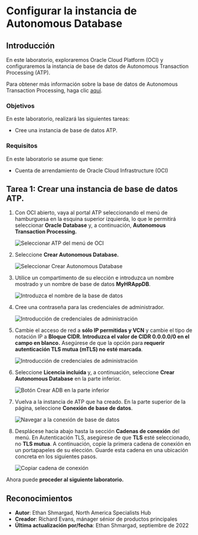 # Configurar la instancia de Autonomous Database

## Introducción

En este laboratorio, exploraremos Oracle Cloud Platform (OCI) y configuraremos la instancia de base de datos de Autonomous Transaction Processing (ATP).

Para obtener más información sobre la base de datos de Autonomous Transaction Processing, haga clic [aquí](https://www.oracle.com/autonomous-database/autonomous-transaction-processing/).

### Objetivos

En este laboratorio, realizará las siguientes tareas:

*   Cree una instancia de base de datos ATP.

### Requisitos

En este laboratorio se asume que tiene:

*   Cuenta de arrendamiento de Oracle Cloud Infrastructure (OCI)

## Tarea 1: Crear una instancia de base de datos ATP.

1.  Con OCI abierto, vaya al portal ATP seleccionando el menú de hamburguesa en la esquina superior izquierda, lo que le permitirá seleccionar **Oracle Database** y, a continuación, **Autonomous Transaction Processing.**
    
    ![Seleccionar ATP del menú de OCI](images/select-atp-menu.png)
    
2.  Seleccione **Crear Autonomous Database.**
    
    ![Seleccionar Crear Autonomous Database](images/create-autonomous-database.png)
    
3.  Utilice un compartimento de su elección e introduzca un nombre mostrado y un nombre de base de datos **MyHRAppDB**.
    
    ![Introduzca el nombre de la base de datos](images/myhrapp-db-name.png)
    
4.  Cree una contraseña para las credenciales de administrador.
    
    ![Introducción de credenciales de administración](images/atp-password.png)
    
5.  Cambie el acceso de red a **sólo IP permitidas y VCN** y cambie el tipo de notación IP a **Bloque CIDR. Introduzca el valor de CIDR 0.0.0.0/0 en el campo en blanco.** Asegúrese de que la opción para **requerir autenticación TLS mutua (mTLS) no esté marcada**.
    
    ![Introducción de credenciales de administración](images/secure-access.png)
    
6.  Seleccione **Licencia incluida** y, a continuación, seleccione **Crear Autonomous Database** en la parte inferior.
    
    ![Botón Crear ADB en la parte inferior](images/create-atp.png)
    
7.  Vuelva a la instancia de ATP que ha creado. En la parte superior de la página, seleccione **Conexión de base de datos**.
    
    ![Navegar a la conexión de base de datos](images/db-connection.png)
    
8.  Desplácese hacia abajo hasta la sección **Cadenas de conexión** del menú. En Autenticación TLS, asegúrese de que **TLS** esté seleccionado, no **TLS mutua**. A continuación, copie la primera cadena de conexión en un portapapeles de su elección. Guarde esta cadena en una ubicación concreta en los siguientes pasos.
    
    ![Copiar cadena de conexión](images/copy-connection-string.png)
    

Ahora puede **proceder al siguiente laboratorio.**

## Reconocimientos

*   **Autor**: Ethan Shmargad, North America Specialists Hub
*   **Creador**: Richard Evans, mánager sénior de productos principales
*   **Última actualización por/fecha**: Ethan Shmargad, septiembre de 2022